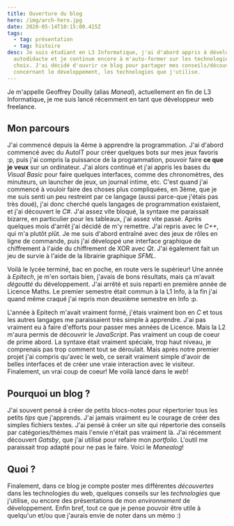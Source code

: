 ```yaml
---
title: Ouverture du blog
hero: /img/arch-hero.jpg
date: 2020-05-14T10:15:00.415Z
tags:
  - tag: présentation
  - tag: histoire
desc: Je suis étudiant en L3 Informatique, j'ai d'abord appris à développer en
  autodidacte et je continue encore à m'auto-former sur les technologies de mon
  choix. J'ai décidé d'ouvrir ce blog pour partager mes conseils/découvertes
  concernant le développement, les technologies que j'utilise.
---
```

Je m'appelle Geoffrey Douilly (alias *Maneal*), actuellement en fin de L3 Informatique, je me suis lancé récemment en tant que développeur web freelance.

## Mon parcours

J'ai commencé depuis la 4ème à apprendre la programmation. J'ai d'abord commencé avec du AutoIT pour créer quelques bots sur mes jeux favoris :p, puis j'ai compris la puissance de la programmation, pouvoir faire **ce que je veux** sur un ordinateur. J'ai alors continué et j'ai appris les bases du *Visual Basic* pour faire quelques interfaces, comme des chronomètres, des minuteurs, un launcher de jeux, un journal intime, etc. C'est quand j'ai commencé à vouloir faire des choses plus compliquées, en 3ème, que je me suis senti un peu restreint par ce langage (aussi parce-que j'étais pas très doué), j'ai donc cherché quels langages de programmation existaient, et j'ai découvert le *C#*. J'ai assez vite bloqué, la syntaxe me paraissait bizarre, en particulier pour les tableaux, j'ai assez vite passé. Après quelques mois d'arrêt j'ai décidé de m'y remettre. J'ai repris avec le *C++*, qui m'a plutôt plût. Je me suis d'abord entraîné avec des jeux de rôles en ligne de commande, puis j'ai développé une interface graphique de chiffrement à l'aide du chiffrement de XOR avec *Qt*. J'ai également fait un jeu de survie à l'aide de la librairie graphique *SFML*.

Voilà le lycée terminé, bac en poche, en route vers le supérieur! Une année à *Epitech*, je m'en sortais bien, j'avais de bons résultats, mais ça m'avait *dégoutté* du développement. J'ai arrêté et suis reparti en première année de Licence Maths. Le premier semestre était commun à la L1 Info, à la fin j'ai quand même craqué j'ai repris mon deuxième semestre en Info :p.

L'année à Epitech m'avait vraiment formé, j'étais vraiment bon en *C* et tous les autres langages me paraissaient très simple  à apprendre. J'ai pas vraiment eu à faire d'efforts pour passer mes années de Licence. Mais la L2 m'aura permis de découvrir le *JavaScript*. Pas vraiment un coup de coeur de prime abord. La syntaxe était vraiment spéciale, trop haut niveau, je comprenais pas trop comment tout se déroulait. Mais après notre premier projet j'ai compris qu'avec le web, ce serait vraiment simple d'avoir de belles interfaces et de créer une vraie interaction avec le visiteur. Finalement, un vrai coup de coeur! Me voilà lancé dans le *web*!

## Pourquoi un blog ?

J'ai souvent pensé à créer de petits blocs-notes pour répertorier tous les petits *tips* que j'apprends. J'ai jamais vraiment eu le courage de créer des simples fichiers textes. J'ai pensé à créer un site qui répertorie des conseils par catégories/thèmes mais l'envie n'était pas vraiment là. J'ai récemment découvert *Gatsby*, que j'ai utilisé pour refaire mon *portfolio*. L'outil me paraissait trop adapté pour ne pas le faire. Voici le *Manealog*!

## Quoi ?

Finalement, dans ce blog je compte poster mes différentes *découvertes* dans les technologies du web, quelques conseils sur les *technologies* que j'utilise, ou encore des présentations de mon *environnement* de développement. Enfin bref, tout ce que je pense pouvoir être utile à quelqu'un et/ou que j'aurais envie de noter dans un mémo :)